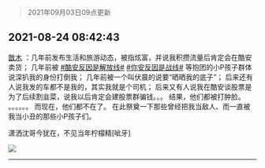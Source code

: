 > 2021年09月03日09点更新
<link rel="stylesheet" href="https://cdn.jsdelivr.net/gh/taotie6/sampleJSON@main/css/photo_show.css">


 ## 2021-08-24 08:42:43 

 [㪚木](https://www.coolapk.com/feed/29474713?shareKey=ODliY2I3MDgzMjg0NjEzMTc4M2I~) ：几年前发布生活和旅游动态，被指炫富，并说我积攒流量后肯定会在酷安卖货；
几年前被 <a class="feed-link-tag" href="/t/酷安反因是解放线?type=0">#酷安反因是解放线#</a> <a class="feed-link-tag" href="/t/你安反因是战线?type=0">#你安反因是战线#</a> 等抱团的小P孩子群体说深扒我的身份打倒我；
几年前被一个叫伏晨的说要“晒晒我的底子”；
后来还有人说我发的车都不是我的，其实我就是个司机；<!--break-->
后来又有人说我在酷安谈股票是为了后续割韭菜，说我以后肯定会建股票群骗钱。。。
结果，他们都被打肿脸。
。。。。。。
而现在，他们都不在了。
在此祭奠一下那些曾经把我当敌人、而一直被我当小丑的那些小P孩子们。

潇洒沈哥今犹在，不见当年柠檬精[呲牙] 

<div class="album">
<img class="img-item" src="http://image.coolapk.com/feed/2021/0820/21/1081091_0f1835be_7044_8767@1140x746.jpeg" />
</div>

 ------- 

